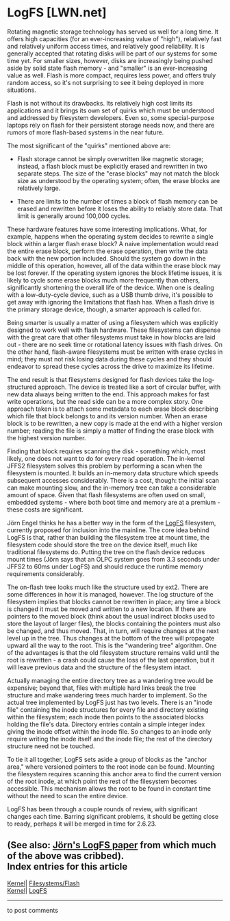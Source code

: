 # LogFS [LWN.net]

Rotating magnetic storage technology has served us well for a long time. It offers high capacities (for an ever-increasing value of "high"), relatively fast and relatively uniform access times, and relatively good reliability. It is generally accepted that rotating disks will be part of our systems for some time yet. For smaller sizes, however, disks are increasingly being pushed aside by solid state flash memory - and "smaller" is an ever-increasing value as well. Flash is more compact, requires less power, and offers truly random access, so it's not surprising to see it being deployed in more situations. 

Flash is not without its drawbacks. Its relatively high cost limits its applications and it brings its own set of quirks which must be understood and addressed by filesystem developers. Even so, some special-purpose laptops rely on flash for their persistent storage needs now, and there are rumors of more flash-based systems in the near future. 

The most significant of the "quirks" mentioned above are: 

  * Flash storage cannot be simply overwritten like magnetic storage; instead, a flash block must be explicitly erased and rewritten in two separate steps. The size of the "erase blocks" may not match the block size as understood by the operating system; often, the erase blocks are relatively large. 

  * There are limits to the number of times a block of flash memory can be erased and rewritten before it loses the ability to reliably store data. That limit is generally around 100,000 cycles. 




These hardware features have some interesting implications. What, for example, happens when the operating system decides to rewrite a single block within a larger flash erase block? A naive implementation would read the entire erase block, perform the erase operation, then write the data back with the new portion included. Should the system go down in the middle of this operation, however, all of the data within the erase block may be lost forever. If the operating system ignores the block lifetime issues, it is likely to cycle some erase blocks much more frequently than others, significantly shortening the overall life of the device. When one is dealing with a low-duty-cycle device, such as a USB thumb drive, it's possible to get away with ignoring the limitations that flash has. When a flash drive is the primary storage device, though, a smarter approach is called for. 

Being smarter is usually a matter of using a filesystem which was explicitly designed to work well with flash hardware. These filesystems can dispense with the great care that other filesystems must take in how blocks are laid out - there are no seek time or rotational latency issues with flash drives. On the other hand, flash-aware filesystems must be written with erase cycles in mind; they must not risk losing data during these cycles and they should endeavor to spread these cycles across the drive to maximize its lifetime. 

The end result is that filesystems designed for flash devices take the log-structured approach. The device is treated like a sort of circular buffer, with new data always being written to the end. This approach makes for fast write operations, but the read side can be a more complex story. One approach taken is to attach some metadata to each erase block describing which file that block belongs to and its version number. When an erase block is to be rewritten, a new copy is made at the end with a higher version number; reading the file is simply a matter of finding the erase block with the highest version number. 

Finding that block requires scanning the disk - something which, most likely, one does not want to do for every read operation. The in-kernel JFFS2 filesystem solves this problem by performing a scan when the filesystem is mounted. It builds an in-memory data structure which speeds subsequent accesses considerably. There is a cost, though: the initial scan can make mounting slow, and the in-memory tree can take a considerable amount of space. Given that flash filesystems are often used on small, embedded systems - where both boot time and memory are at a premium - these costs are significant. 

Jörn Engel thinks he has a better way in the form of the [LogFS](http://lwn.net/Articles/234431/) filesystem, currently proposed for inclusion into the mainline. The core idea behind LogFS is that, rather than building the filesystem tree at mount time, the filesystem code should store the tree on the device itself, much like traditional filesystems do. Putting the tree on the flash device reduces mount times (Jörn says that an OLPC system goes from 3.3 seconds under JFFS2 to 60ms under LogFS) and should reduce the runtime memory requirements considerably. 

The on-flash tree looks much like the structure used by ext2. There are some differences in how it is managed, however. The log structure of the filesystem implies that blocks cannot be rewritten in place; any time a block is changed it must be moved and written to a new location. If there are pointers to the moved block (think about the usual indirect blocks used to store the layout of larger files), the blocks containing the pointers must also be changed, and thus moved. That, in turn, will require changes at the next level up in the tree. Thus changes at the bottom of the tree will propagate upward all the way to the root. This is the "wandering tree" algorithm. One of the advantages is that the old filesystem structure remains valid until the root is rewritten - a crash could cause the loss of the last operation, but it will leave previous data and the structure of the filesystem intact. 

Actually managing the entire directory tree as a wandering tree would be expensive; beyond that, files with multiple hard links break the tree structure and make wandering trees much harder to implement. So the actual tree implemented by LogFS just has two levels. There is an "inode file" containing the inode structures for every file and directory existing within the filesystem; each inode then points to the associated blocks holding the file's data. Directory entries contain a simple integer index giving the inode offset within the inode file. So changes to an inode only require writing the inode itself and the inode file; the rest of the directory structure need not be touched. 

To tie it all together, LogFS sets aside a group of blocks as the "anchor area," where versioned pointers to the root inode can be found. Mounting the filesystem requires scanning this anchor area to find the current version of the root inode, at which point the rest of the filesystem becomes accessible. This mechanism allows the root to be found in constant time without the need to scan the entire device. 

LogFS has been through a couple rounds of review, with significant changes each time. Barring significant problems, it should be getting close to ready, perhaps it will be merged in time for 2.6.23. 

(See also: [Jörn's LogFS paper](http://lazybastard.org/~joern/logfs1.pdf) from which much of the above was cribbed).  
Index entries for this article  
---  
[Kernel](/Kernel/Index)| [Filesystems/Flash](/Kernel/Index#Filesystems-Flash)  
[Kernel](/Kernel/Index)| [LogFS](/Kernel/Index#LogFS)  
  


* * *

to post comments 
